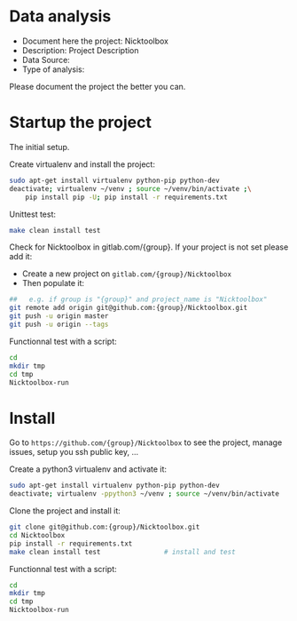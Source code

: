 # Data analysis
- Document here the project: Nicktoolbox
- Description: Project Description
- Data Source:
- Type of analysis:

Please document the project the better you can.

# Startup the project

The initial setup.

Create virtualenv and install the project:
```bash
sudo apt-get install virtualenv python-pip python-dev
deactivate; virtualenv ~/venv ; source ~/venv/bin/activate ;\
    pip install pip -U; pip install -r requirements.txt
```

Unittest test:
```bash
make clean install test
```

Check for Nicktoolbox in gitlab.com/{group}.
If your project is not set please add it:

- Create a new project on `gitlab.com/{group}/Nicktoolbox`
- Then populate it:

```bash
##   e.g. if group is "{group}" and project_name is "Nicktoolbox"
git remote add origin git@github.com:{group}/Nicktoolbox.git
git push -u origin master
git push -u origin --tags
```

Functionnal test with a script:

```bash
cd
mkdir tmp
cd tmp
Nicktoolbox-run
```

# Install

Go to `https://github.com/{group}/Nicktoolbox` to see the project, manage issues,
setup you ssh public key, ...

Create a python3 virtualenv and activate it:

```bash
sudo apt-get install virtualenv python-pip python-dev
deactivate; virtualenv -ppython3 ~/venv ; source ~/venv/bin/activate
```

Clone the project and install it:

```bash
git clone git@github.com:{group}/Nicktoolbox.git
cd Nicktoolbox
pip install -r requirements.txt
make clean install test                # install and test
```
Functionnal test with a script:

```bash
cd
mkdir tmp
cd tmp
Nicktoolbox-run
```
